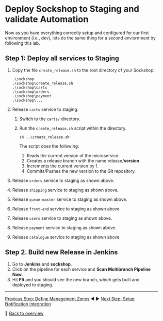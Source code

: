 # Deploy Sockshop to Staging and validate Automation

Now as you have everything correctly setup and configured for our first environment (i.e., dev), lets do the same thing for a second enviornment by following this lab.

## Step 1: Deploy all services to Staging

1. Copy the file `create_release.sh` to the root directory of your Sockshop:
    ```
    .\sockshop
    .\sockshop\create_release.sh
    .\sockshop\carts
    .\sockshop\orders
    .\sockshop\payment
    .\sockshop\...
    ``` 

1. Release `carts` service to staging:
    1. Switch to the `carts/` directory.
    1. Run the `create_release.sh` script within the directory.
        ```
        sh ..\create_release.sh
        ```

        The script does the following:
        1. Reads the current version of the microservice.
        1. Creates a release branch with the name release/**version**.
        1. Increments the current version by 1. 
        1. Commits/Pushes the new version to the Git repository.

1. Release `orders` service to staging as shown above.
1. Release `shipping` service to staging as shown above.
1. Release `queue-master` service to staging as shown above.
1. Release `front-end` service to staging as shown above.
1. Release `users` service to staging as shown above.
1. Release `payment` service to staging as shown above.
1. Release `catalogue` service to staging as shown above.

## Step 2. Build new Release in Jenkins
1. Go to **Jenkins** and **sockshop**.
1. Click on the pipeline for each service and **Scan Multibranch Pipeline Now**.
1. Hit **F5** and you should see the new branch, which gets built and deployed to staging. 

---

[Previous Step: Define Management Zones](../05_Define_Management_Zones) :arrow_backward: :arrow_forward: [Next Step: Setup Notification Integration](../07_Setup_Notification_Integration)

:arrow_up_small: [Back to overview](../)